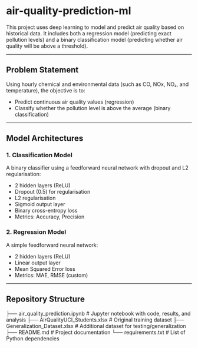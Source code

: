 # air-quality-prediction-ml

This project uses deep learning to model and predict air quality based on historical data. It includes both a regression model (predicting exact pollution levels) and a binary classification model (predicting whether air quality will be above a threshold).

---

## Problem Statement

Using hourly chemical and environmental data (such as CO, NOx, NO₂, and temperature), the objective is to:

-  Predict continuous air quality values (regression)
-  Classify whether the pollution level is above the average (binary classification)

---

## Model Architectures

### 1. Classification Model

A binary classifier using a feedforward neural network with dropout and L2 regularisation:

- 2 hidden layers (ReLU)
- Dropout (0.5) for regularisation
- L2 regularisation
- Sigmoid output layer
- Binary cross-entropy loss
- Metrics: Accuracy, Precision

### 2. Regression Model

A simple feedforward neural network:

- 2 hidden layers (ReLU)
- Linear output layer
- Mean Squared Error loss
- Metrics: MAE, RMSE (custom)

---

## Repository Structure

├── air_quality_prediction.ipynb      # Jupyter notebook with code, results, and analysis
├── AirQualityUCI_Students.xlsx       # Original training dataset
├── Generalization_Dataset.xlsx       # Additional dataset for testing/generalization
├── README.md                         # Project documentation
└── requirements.txt                  # List of Python dependencies                        

